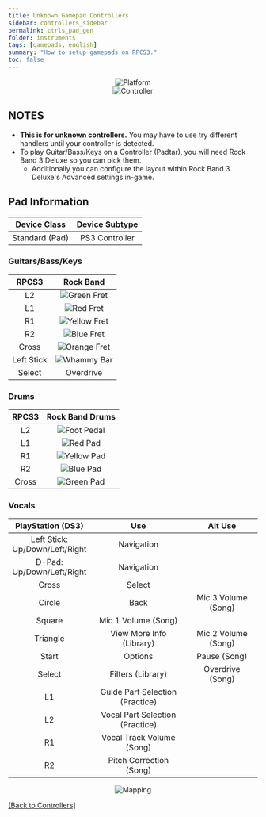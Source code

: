 ```yaml
---
title: Unknown Gamepad Controllers
sidebar: controllers_sidebar
permalink: ctrls_pad_gen
folder: instruments
tags: [gamepads, english]
summary: "How to setup gamepads on RPCS3."
toc: false
---
```


<div align="center"> <img src="https://rb3pc.milohax.org/images/instruments/plat/myst.png" alt="Platform" title="Platform"></div>

<div align="center"> <img src="https://rb3pc.milohax.org/images/instruments/cont/mystcontrollers.png" alt="Controller" title="Controller"></div>

## NOTES

* **This is for unknown controllers.** You may have to use try different handlers until your controller is detected.
* To play Guitar/Bass/Keys on a Controller (Padtar), you will need Rock Band 3 Deluxe so you can pick them.
	- Additionally you can configure the layout within Rock Band 3 Deluxe's Advanced settings in-game.

## Pad Information

| Device Class | Device Subtype |
|:------------------:|:---------------------:|
| Standard (Pad) | PS3 Controller |

### Guitars/Bass/Keys

| **RPCS3**          | **Rock Band** |
|:------------------:|:---------------------:|
| L2 | ![Green Fret](https://rb3pc.milohax.org/images/btns/gtrs/gf.png "Green Fret") |
| L1 | ![Red Fret](https://rb3pc.milohax.org/images/btns/gtrs/rf.png "Red Fret") |
| R1 | ![Yellow Fret](https://rb3pc.milohax.org/images/btns/gtrs/yf.png "Yellow Fret") |
| R2 | ![Blue Fret](https://rb3pc.milohax.org/images/btns/gtrs/bf.png "Blue Fret") |
| Cross | ![Orange Fret](https://rb3pc.milohax.org/images/btns/gtrs/of.png "Orange Fret") |
| Left Stick | ![Whammy Bar](https://rb3pc.milohax.org/images/btns/gtrs/wb.png "Whammy Bar") |
| Select | Overdrive |

### Drums 

| **RPCS3**    | **Rock Band Drums** |
|:--------:|:-------------------:|
| L2 | ![Foot Pedal](https://rb3pc.milohax.org/images/btns/drms/rb/kp.png "Foot Pedal") |
| L1 | ![Red Pad](https://rb3pc.milohax.org/images/btns/drms/rb/rp.png "Red Pad") |
| R1 | ![Yellow Pad](https://rb3pc.milohax.org/images/btns/drms/rb/yp.png "Yellow Pad") |
| R2 | ![Blue Pad](https://rb3pc.milohax.org/images/btns/drms/rb/bp.png "Blue Pad") |
| Cross | ![Green Pad](https://rb3pc.milohax.org/images/btns/drms/rb/gp.png "Green Pad") |

### Vocals

| **PlayStation (DS3)** | **Use** | **Alt Use** |
|:---------------------:|:-------------------------------:|:-------------------:|
| Left Stick: <br> Up/Down/Left/Right | Navigation | |
| D-Pad: <br> Up/Down/Left/Right | Navigation | |
| Cross | Select | |
| Circle | Back | Mic 3 Volume (Song) |
| Square | Mic 1 Volume (Song) | |
| Triangle | View More Info (Library) | Mic 2 Volume (Song) |
| Start | Options | Pause (Song) |
| Select | Filters (Library) | Overdrive (Song) |
| L1 | Guide Part Selection (Practice) | |
| L2 | Vocal Part Selection (Practice) | |
| R1 | Vocal Track Volume (Song) | |
| R2 | Pitch Correction (Song) | |

<div align="center"> <img src="https://rb3pc.milohax.org/images/instruments/maps/mystmapping.png" alt="Mapping" title="Mapping"></div>

[[Back to Controllers]](https://rb3pc.milohax.org/ctrls#instrument-list)